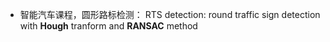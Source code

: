 - 智能汽车课程，圆形路标检测： RTS detection: round traffic sign detection with **Hough** tranform and **RANSAC** method
